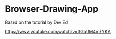 # Browser-Drawing-App

Based on the tutorial by Dev Ed

https://www.youtube.com/watch?v=3GqUM4mEYKA
